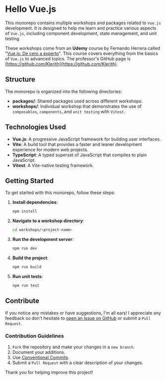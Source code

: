 # Hello Vue.js

This monorepo contains multiple workshops and packages related to `Vue.js` development. It
is designed to help me learn and practice various aspects of `Vue.js`, including component
development, state management, and unit testing.

These workshops come from an **Udemy** course by Fernando Herrera called "[Vue.js: De cero
a experto](https://viewnext.udemy.com/course/vuejs-fh)". This course covers everything
from the basics of `Vue.js` to advanced topics. The professor's GitHub page is
[https://github.com/Klerith](https://github.com/Klerith).

## Structure

The monorepo is organized into the following directories:

- **packages/**: Shared packages used across different workshops.
- **workshops/**: Individual workshop that demonstrates the use of `composables`,
  `components`, and `unit testing` with `Vitest`.

## Technologies Used

- **Vue.js**: A progressive JavaScript framework for building user interfaces.
- **Vite**: A build tool that provides a faster and leaner development experience for
  modern web projects.
- **TypeScript**: A typed superset of JavaScript that compiles to plain JavaScript.
- **Vitest**: A Vite-native testing framework.

## Getting Started

To get started with this monorepo, follow these steps:

1. **Install dependencies**:

    ```sh
    npm install
    ```

1. **Navigate to a workshop directory**:

    ```sh
    cd workshops/<project-name>
    ```

1. **Run the development server**:

    ```sh
    npm run dev
    ```

1. **Build the project**:

    ```sh
    npm run build
    ```

1. **Run unit tests**:

    ```sh
    npm run test
    ```

## Contribute

If you notice any mistakes or have suggestions, I'm all ears! I appreciate any feedback so
don't hesitate to [open an Issue on
GitHub](https://github.com/pablocru/hello-vuejs/issues) or submit a `Pull Request`.

### Contribution Guidelines

1. `Fork` the repository and make your changes in a `new branch`.
1. Document your additions.
1. Use [Conventional Commits](https://www.conventionalcommits.org).
1. Submit a `Pull Request` with a clear description of your changes.

Thank you for helping improve this project!
